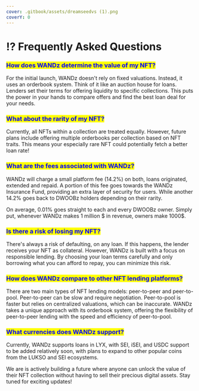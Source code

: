 ```yaml
---
cover: .gitbook/assets/dreamseedvs (1).png
coverY: 0
---
```


# ⁉️ Frequently Asked Questions

### <mark style="color:blue;">How does WANDz determine the value of my NFT?</mark>

For the initial launch, WANDz doesn't rely on fixed valuations. Instead, it uses an orderbook system. Think of it like an auction house for loans. Lenders set their terms for offering liquidity to specific collections. This puts the power in your hands to compare offers and find the best loan deal for your needs.

### <mark style="color:blue;">What about the rarity of my NFT?</mark>

Currently, all NFTs within a collection are treated equally. However, future plans include offering multiple orderbooks per collection based on NFT traits. This means your especially rare NFT could potentially fetch a better loan rate!

### <mark style="color:blue;">What are the fees associated with WANDz?</mark>

WANDz will charge a small platform fee (14.2%) on both, loans originated, extended and repaid. A portion of this fee goes towards the WANDz Insurance Fund, providing an extra layer of security for users. While another 14.2% goes back to DWOOBz holders depending on their rarity.

On average, 0.01% goes straight to each and every DWOOBz owner. Simply put, whenever WANDz makes 1 million $ in revenue, owners make 1000$.

### <mark style="color:blue;">Is there a risk of losing my NFT?</mark>

There's always a risk of defaulting, on any loan. If this happens, the lender receives your NFT as collateral. However, WANDz is built with a focus on responsible lending. By choosing your loan terms carefully and only borrowing what you can afford to repay, you can minimize this risk.

### <mark style="color:blue;">How does WANDz compare to other NFT lending platforms?</mark>

There are two main types of NFT lending models: peer-to-peer and peer-to-pool. Peer-to-peer can be slow and require negotiation. Peer-to-pool is faster but relies on centralized valuations, which can be inaccurate. WANDz takes a unique approach with its orderbook system, offering the flexibility of peer-to-peer lending with the speed and efficiency of peer-to-pool.

### <mark style="color:blue;">What currencies does WANDz support?</mark>

Currently, WANDz supports loans in LYX, with SEI, iSEI, and USDC support to be added relatively soon, with plans to expand to other popular coins from the LUKSO and SEI ecosystems.

We are is actively building a future where anyone can unlock the value of their NFT collection without having to sell their precious digital assets. Stay tuned for exciting updates!
